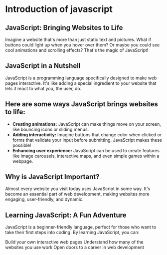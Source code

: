 # Introduction of javascript


## JavaScript: Bringing Websites to Life
Imagine a website that's more than just static text and pictures. What if buttons could light up when you hover over them? Or maybe you could see cool animations and scrolling effects? That's the magic of JavaScript!

## JavaScript in a Nutshell

JavaScript is a programming language specifically designed to make web pages interactive. It's like adding a special ingredient to your website that lets it react to what you, the user, do.

## Here are some ways JavaScript brings websites to life:

+ **Creating animations:** JavaScript can make things move on your screen, like bouncing icons or sliding menus.
+ **Adding interactivity:** Imagine buttons that change color when clicked or forms that validate your input before submitting. JavaScript makes these possible!
+ **Enhancing user experience:** JavaScript can be used to create features like image carousels, interactive maps, and even simple games within a webpage.

## Why is JavaScript Important?

Almost every website you visit today uses JavaScript in some way. It's become an essential part of web development, making websites more engaging, user-friendly, and dynamic.

## Learning JavaScript: A Fun Adventure

JavaScript is a beginner-friendly language, perfect for those who want to take their first steps into coding. By learning JavaScript, you can:

Build your own interactive web pages
Understand how many of the websites you use work
Open doors to a career in web development
